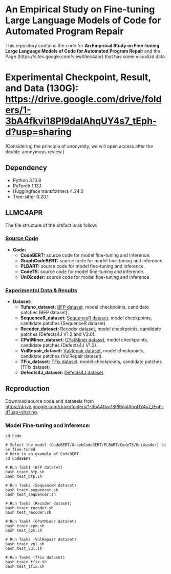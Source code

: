 # An Empirical Study on Fine-tuning Large Language Models of Code for Automated Program Repair

<p aligh="center">
This repository contains the code for <b> An Empirical Study on Fine-tuning Large Language Models of Code for Automated Program Repair </b> and the Page (https://sites.google.com/view/llmc4apr) that has some visualizd data.
</p>



# Experimental Checkpoint, Result, and Data (130G): https://drive.google.com/drive/folders/1-3bA4fkvi18Pl9daIAhqUY4s7_tEph-d?usp=sharing
(Considering the principle of anonymity, we will open access after the double-anonymous review.)

## Dependency
* Python 3.10.8
* PyTorch 1.13.1
* Huggingface transformers 4.24.0
* Tree-sitter 0.20.1



## LLMC4APR
The file structure of the artifact is as follow:
### [Source Code](https://drive.google.com/drive/folders/1-3bA4fkvi18Pl9daIAhqUY4s7_tEph-d?usp=sharing)
* **Code:**
    * **CodeBERT:** source code for model fine-tuning and inference.
    * **GraphCodeBERT:** source code for model fine-tuning and inference.
    * **PLBART:** source code for model fine-tuning and inference.
    * **CodeT5:** source code for model fine-tuning and inference.
    * **UniXcoder:** source code for model fine-tuning and inference.
 ### [Experimental Data & Results](https://drive.google.com/drive/folders/1-3bA4fkvi18Pl9daIAhqUY4s7_tEph-d?usp=sharing)
 * **Dataset:**
    * **Tufano_dataset:** [BFP dataset](https://sites.google.com/view/learning-fixes/data), model checkpoints, candidate patches (BFP dataset).
    * **SequenceR_dataset:** [SequenceR dataset](https://github.com/ASSERT-KTH/sequencer/tree/master/data), model checkpoints, candidate patches (SequenceR dataset).
    * **Recoder_dataset:** [Recoder dataset](https://doi.org/10.5281/zenodo.7559208), model checkpoints, candidate patches (Defects4J V1.2 and V2.0).
    * **CPatMiner_dataset:** [CPatMiner dataset](https://drive.google.com/open?id=1M_0dRYqhCMh26GQbnX4Igp_2jSrTS1tV), model checkpoints, candidate patches (Defects4J V1.2).
    * **VulRepair_dataset:** [VulRepair dataset](https://github.com/awsm-research/VulRepair/tree/main/data/fine_tune_data), model checkpoints, candidate patches (VulRepair dataset).
    * **TFix_dataset:** [TFix dataset](https://drive.google.com/file/d/1CtfnYaVf-q6FZP5CUM4Wh7ofpp8b9ajW/view?usp=sharing), model checkpoints, candidate patches (TFix dataset).
    * **Defects4J_dataset:** [Defects4J dataset](https://github.com/rjust/defects4j).
    
    
    
    
## Reproduction
Download source code and datasets from https://drive.google.com/drive/folders/1-3bA4fkvi18Pl9daIAhqUY4s7_tEph-d?usp=sharing.
### Model Fine-tuning and Inference:
    
    cd Code
    
    # Select the model (CodeBERT/GraphCodeBERT/PLBART/CodeT5/UniXcoder) to be fine-tuned
    # Here is an example of CodeBERT
    cd CodeBERT
    
    # Run Task1 (BFP dataset)
    bash train_bfp.sh
    bash test_bfp.sh
    
    # Run Task2 (SequenceR dataset)
    bash train_sequencer.sh
    bash test_sequencer.sh
    
    # Run Task3 (Recoder dataset)
    bash train_recoder.sh
    bash test_recoder.sh
    
    # Run Task4 (CPatMiner dataset)
    bash train_cpm.sh
    bash test_cpm.sh
    
    # Run Task5 (VulRepair dataset)
    bash train_vul.sh
    bash test_vul.sh
    
    # Run Task6 (TFix dataset)
    bash train_tfix.sh
    bash test_tfix.sh
    








    
